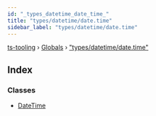 ```yaml
---
id: "_types_datetime_date_time_"
title: "types/datetime/date.time"
sidebar_label: "types/datetime/date.time"
---
```


[ts-tooling](../index.md) › [Globals](../globals.md) › ["types/datetime/date.time"](_types_datetime_date_time_.md)

## Index

### Classes

* [DateTime](../classes/_types_datetime_date_time_.datetime.md)
